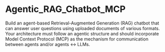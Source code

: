 # Agentic_RAG_Chatbot_MCP
Build an agent-based Retrieval-Augmented Generation (RAG) chatbot that can answer user questions using uploaded documents of various formats. Your architecture must follow an agentic structure and should incorporate Model Context Protocol (MCP) as the mechanism for communication between agents and/or agents ↔ LLMs.
